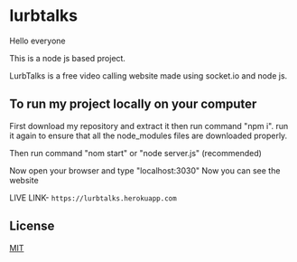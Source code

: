 # lurbtalks

Hello everyone

This is a node js based project.

LurbTalks is a free video calling website made using socket.io and node js.


## To run my project locally on your computer

First download my repository and extract it
then run command "npm i".
 run it again to ensure that all the node_modules files are downloaded properly.
 
 Then run command "nom start" or "node server.js" (recommended)
 
 Now open your browser and type "localhost:3030" 
 Now you can see the website
 

LIVE LINK-  `https://lurbtalks.herokuapp.com`

## License

[MIT](https://choosealicense.com/licenses/mit/)

